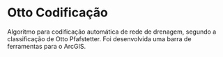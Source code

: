 # Otto Codificação
Algoritmo para codificação automática de rede de drenagem, segundo a classificação de Otto Pfafstetter.
Foi desenvolvida uma barra de ferramentas para o ArcGIS.
